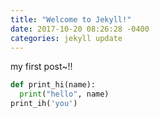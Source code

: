 ```yaml
---
title: "Welcome to Jekyll!"
date: 2017-10-20 08:26:28 -0400
categories: jekyll update
---
```



my first post~!!

```python
def print_hi(name):
  print("hello", name)
print_ih('you')

